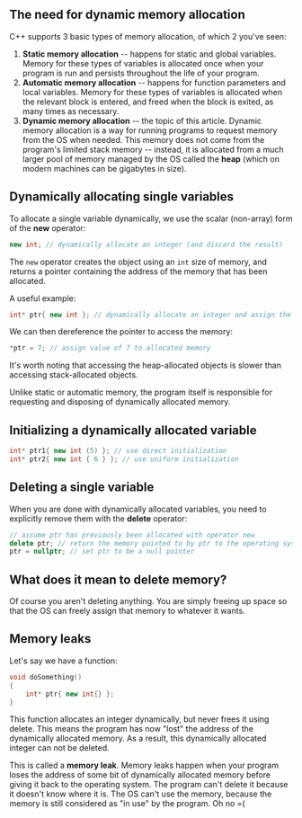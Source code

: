 ## The need for dynamic memory allocation

C++ supports 3 basic types of memory allocation, of which 2 you've seen:
1. **Static memory allocation** -- happens for static and global variables. Memory for these types of variables is allocated once when your program is run and persists throughout the life of your program.
2. **Automatic memory allocation** -- happens for function parameters and local variables. Memory for these types of variables is allocated when the relevant block is entered, and freed when the block is exited, as many times as necessary.
3. **Dynamic memory allocation** -- the topic of this article. Dynamic memory allocation is a way for running programs to request memory from the OS when needed. This memory does not come from the program's limited stack memory -- instead, it is allocated from a much larger pool of memory managed by the OS called the **heap** (which on modern machines can be gigabytes in size).

## Dynamically allocating single variables

To allocate a single variable dynamically, we use the scalar (non-array) form of the **new** operator:
```cpp
new int; // dynamically allocate an integer (and discard the result)
```

The `new` operator creates the object using an `int` size of memory, and returns a pointer containing the address of the memory that has been allocated.

A useful example:
```cpp
int* ptr{ new int }; // dynamically allocate an integer and assign the address to ptr so we can access it later
```

We can then dereference the pointer to access the memory:
```cpp
*ptr = 7; // assign value of 7 to allocated memory
```

It's worth noting that accessing the heap-allocated objects is slower than accessing stack-allocated objects.

Unlike static or automatic memory, the program itself is responsible for requesting and disposing of dynamically allocated memory.

## Initializing a dynamically allocated variable

```cpp
int* ptr1{ new int (5) }; // use direct initialization
int* ptr2{ new int { 6 } }; // use uniform initialization
```

## Deleting a single variable

When you are done with dynamically allocated variables, you need to explicitly remove them with the **delete** operator:
```cpp
// assume ptr has previously been allocated with operator new
delete ptr; // return the memory pointed to by ptr to the operating system
ptr = nullptr; // set ptr to be a null pointer
```

## What does it mean to delete memory?

Of course you aren't deleting anything. You are simply freeing up space so that the OS can freely assign that memory to whatever it wants.

## Memory leaks

Let's say we have a function:
```cpp
void doSomething()
{
    int* ptr{ new int{} };
}
```

This function allocates an integer dynamically, but never frees it using delete. This means the program has now "lost" the address of the dynamically allocated memory. As a result, this dynamically allocated integer can not be deleted.

This is called a **memory leak**. Memory leaks happen when your program loses the address of some bit of dynamically allocated memory before giving it back to the operating system. The program can't delete it because it doesn't know where it is. The OS can't use the memory, because the memory is still considered as "in use" by the program. Oh no =(


